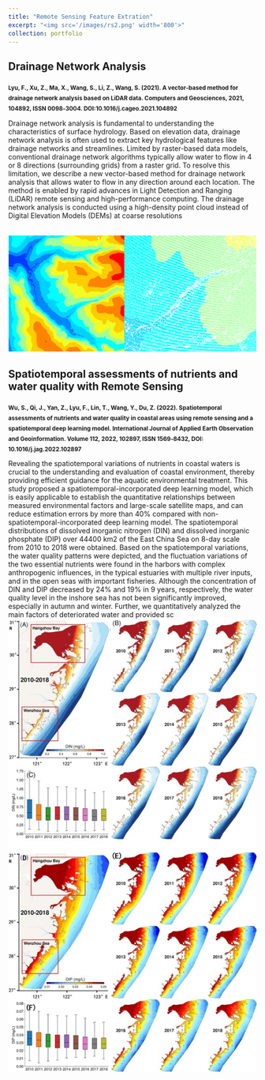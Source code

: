 ```yaml
---
title: "Remote Sensing Feature Extration"
excerpt: "<img src='/images/rs2.png' width='800'>"
collection: portfolio
---
```


<h2>Drainage Network Analysis</h2>

<sub><strong>Lyu, F., Xu, Z., Ma, X., Wang, S., Li, Z., Wang, S. (2021). A vector‑based method for drainage network analysis based on LiDAR
data. Computers and Geosciences, 2021, 104892, ISSN 0098‑3004. DOI:10.1016/j.cageo.2021.104892</strong></sub>

Drainage network analysis is fundamental to understanding the characteristics of surface hydrology. Based on elevation data, drainage network analysis is often used to extract key hydrological features like drainage networks and streamlines. Limited by raster-based data models, conventional drainage network algorithms typically allow water to flow in 4 or 8 directions (surrounding grids) from a raster grid. To resolve this limitation, we describe a new vector-based method for drainage network analysis that allows water to flow in any direction around each location. The method is enabled by rapid advances in Light Detection and Ranging (LiDAR) remote sensing and high-performance computing. The drainage network analysis is conducted using a high-density point cloud instead of Digital Elevation Models (DEMs) at coarse resolutions

<br/><img src='/images/rs2-2.png' width='800'>

<h2>Spatiotemporal assessments of nutrients and water quality with Remote Sensing</h2>

<sub><strong>Wu, S., Qi, J., Yan, Z., Lyu, F., Lin, T., Wang, Y., Du, Z. (2022). Spatiotemporal assessments of nutrients and water quality in
coastal areas using remote sensing and a spatiotemporal deep learning model. International Journal of Applied Earth
Observation and Geoinformation. Volume 112, 2022, 102897, ISSN 1569‑8432, DOI: 10.1016/j.jag.2022.102897</strong></sub>

Revealing the spatiotemporal variations of nutrients in coastal waters is crucial to the understanding and evaluation of coastal environment, thereby providing efficient guidance for the aquatic environmental treatment. This study proposed a spatiotemporal-incorporated deep learning model, which is easily applicable to establish the quantitative relationships between measured environmental factors and large-scale satellite maps, and can reduce estimation errors by more than 40% compared with non-spatiotemporal-incorporated deep learning model. The spatiotemporal distributions of dissolved inorganic nitrogen (DIN) and dissolved inorganic phosphate (DIP) over 44400 km2 of the East China Sea on 8-day scale from 2010 to 2018 were obtained. Based on the spatiotemporal variations, the water quality patterns were depicted, and the fluctuation variations of the two essential nutrients were found in the harbors with complex anthropogenic influences, in the typical estuaries with multiple river inputs, and in the open seas with important fisheries. Although the concentration of DIN and DIP decreased by 24% and 19% in 9 years, respectively, the water quality level in the inshore sea has not been significantly improved, especially in autumn and winter. Further, we quantitatively analyzed the main factors of deteriorated water and provided sc
<br/><img src='/images/rs2-3.png' width='800'>

